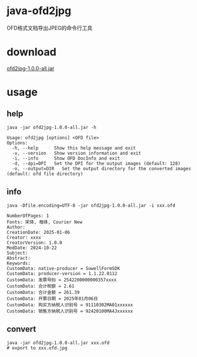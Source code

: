 # java-ofd2jpg
OFD格式文档导出JPEG的命令行工具

# download
[ofd2jpg-1.0.0-all.jar](https://github.com/sssxyd/java-ofd2jpg/releases/download/1.0.0/ofd2jpg-1.0.0-all.jar)

# usage
## help
  ```shell
  java -jar ofd2jpg-1.0.0-all.jar -h
  ```
  ```text
  Usage: ofd2jpg [options] <OFD file>
  Options:
    -h, --help      Show this help message and exit
    -v, --version   Show version information and exit
    -i, --info      Show OFD DocInfo and exit
    -d, --dpi=DPI   Set the DPI for the output images (default: 128)
    -o, --output=DIR   Set the output directory for the converted images (default: ofd file directory)
  ```
## info
  ```shell
  java -Dfile.encoding=UTF-8 -jar ofd2jpg-1.0.0-all.jar -i xxx.ofd
  ```
  ```
  NumberOfPages: 1
  Fonts: 宋体, 楷体, Courier New
  Author: 
  CreationDate: 2025-01-06
  Creator: xxxx
  CreatorVersion: 1.0.0
  ModDate: 2024-10-22
  Subject: 
  Abstract: 
  Keywords: 
  CustomData: native-producer = SuwellFormSDK
  CustomData: producer-version = 1.1.22.0112
  CustomData: 发票号码 = 2542200000000357xxxx
  CustomData: 合计税额 = 2.61
  CustomData: 合计金额 = 261.39
  CustomData: 开票日期 = 2025年01月06日
  CustomData: 购买方纳税人识别号 = 91110302MA01xxxxxx
  CustomData: 销售方纳税人识别号 = 92420100MA4Jxxxxxx
  ```
## convert
   ```shell
   java -jar ofd2jpg-1.0.0-all.jar xxx.ofd
   # export to xxx.ofd.jpg
   ```
   
